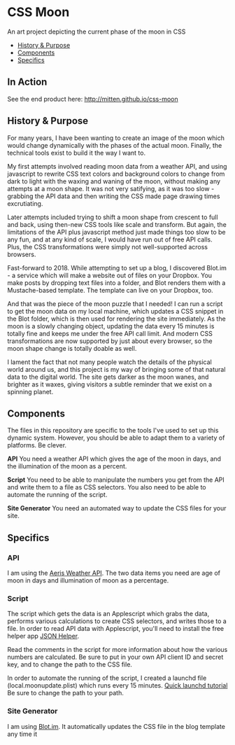 # CSS Moon
An art project depicting the current phase of the moon in CSS

- [History & Purpose](#history--purpose)
- [Components](#components)
- [Specifics](#specifics)


## In Action
See the end product here: http://mitten.github.io/css-moon


## History & Purpose
For many years, I have been wanting to create an image of the moon which would change dynamically with the phases of the actual moon. Finally, the technical tools exist to build it the way I want to.

My first attempts involved reading moon data from a weather API, and using javascript to rewrite CSS text colors and background colors to change from dark to light with the waxing and waning of the moon, without making any attempts at a moon shape. It was not very satifying, as it was too slow - grabbing the API data and then writing the CSS made page drawing times excrutiating.

Later attempts included trying to shift a moon shape from crescent to full and back, using then-new CSS tools like scale and transform. But again, the limitations of the API plus javascript method just made things too slow to be any fun, and at any kind of scale, I would have run out of free API calls. Plus, the CSS transformations were simply not well-supported across browsers.

Fast-forward to 2018. While attempting to set up a blog, I discovered Blot.im - a service which will make a website out of files on your Dropbox. You make posts by dropping text files into a folder, and Blot renders them with a Mustache-based template. The template can live on your Dropbox, too. 

And that was the piece of the moon puzzle that I needed! I can run a script to get the moon data on my local machine, which updates a CSS snippet in the Blot folder, which is then used for rendering the site immediately. As the moon is a slowly changing object, updating the data every 15 minutes is totally fine and keeps me under the free API call limit. And modern CSS transformations are now supported by just about every browser, so the moon shape change is totally doable as well.

I lament the fact that not many people watch the details of the physical world around us, and this project is my way of bringing some of that natural data to the digital world. The site gets darker as the moon wanes, and brighter as it waxes, giving visitors a subtle reminder that we exist on a spinning planet.


## Components<a name="components"></a>
The files in this repository are specific to the tools I've used to set up this dynamic system. However, you should be able to adapt them to a variety of platforms. Be clever.

**API**
You need a weather API which gives the age of the moon in days, and the illumination of the moon as a percent.

**Script**
You need to be able to manipulate the numbers you get from the API and write them to a file as CSS selectors. You also need to be able to automate the running of the script.

**Site Generator**
You need an automated way to update the CSS files for your site.


## Specifics<a name="specifics"></a>

### API
I am using the [Aeris Weather API](https://www.aerisweather.com/). The two data items you need are age of moon in days and illumination of moon as a percentage.

### Script
The script which gets the data is an Applescript which grabs the data, performs various calculations to create CSS selectors, and writes those to a file. In order to read API data with Applescript, you'll need to install the free helper app [JSON Helper](http://www.mousedown.net/mouseware/JSONHelper.html).

Read the comments in the script for more information about how the various numbers are calculated. Be sure to put in your own API client ID and secret key, and to change the path to the CSS file.

In order to automate the running of the script, I created a launchd file (local.moonupdate.plist) which runs every 15 minutes. [Quick launchd tutorial](https://www.maketecheasier.com/use-launchd-run-scripts-on-schedule-macos/) Be sure to change the path to your path.

### Site Generator
I am using [Blot.im](http://blot.im). It automatically updates the CSS file in the blog template any time it

